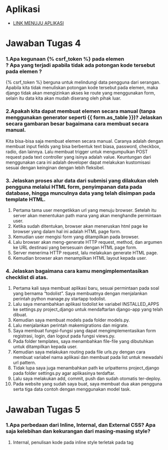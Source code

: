 # Aplikasi
- [LINK MENUJU APLIKASI](https://tugas2naiya.herokuapp.com/todolist/login/)

# Jawaban Tugas 4
### 1.Apa kegunaan {% csrf_token %} pada elemen <form>? Apa yang terjadi apabila tidak ada potongan kode tersebut pada elemen <form>?

{% csrf_token %} berguna untuk melindungi data pengguna dari serangan. Apabila kita tidak menuliskan potongan kode tersebut pada elemen, maka django tidak akan mengizinkan akses ke route yang menggunakan form, selain itu data kita akan mudah diserang oleh pihak luar.

### 2.Apakah kita dapat membuat elemen <form> secara manual (tanpa menggunakan generator seperti {{ form.as_table }})? Jelaskan secara gambaran besar bagaimana cara membuat <form> secara manual.

Kita bisa-bisa saja membuat elemen <form> secara manual. Caranya adalah dengan membuat input fields yang bisa berbentuk text biasa, password, checkbox, radio, dan lainnya.  Lalu membuat trigger untuk mengumpulkan POST request pada text controller yang isinya adalah value. Keuntungan dari menggunakan cara ini adalah developer dapat melakukan kustomisasi sesuai dengan keinginan dengan lebih fleksibel.

### 3. Jelaskan proses alur data dari submisi yang dilakukan oleh pengguna melalui HTML form, penyimpanan data pada database, hingga munculnya data yang telah disimpan pada template HTML.

1. Pertama tama user mengetikkan url yang menuju browser. Setelah itu server akan menentukan path mana yang akan menghandle permintaan user. 
2. Ketika sudah ditentukan, browser akan meneruskan html page ke browser yang dalam hal ini adalah HTML page form.
3. Kemudian user mengisi form yang ditampilkan pada browser.
4. Lalu browser akan meng-generate HTTP request, method, dan argumen ke URL destinasi yang bersesuain dengan HTML page form.
5. Server menerima HTTP request, lalu melakukan generate HTML page.
6. Kemudian browser akan menampilkan HTML layout kepada user.

### 4.  Jelaskan bagaimana cara kamu mengimplementasikan checklist di atas.

1. Pertama kali saya membuat aplikasi baru, sesuai permintaan pada soal yang bernama “todolist”. Saya membuatnya dengan menjalankan perintah python manage.py startapp todolist.
2. Lalu saya menambahkan aplikasi todolist ke variabel INSTALLED_APPS ke settings.py project_django untuk mendaftarlan django-app yang telah dibuat.
3. Kemudian saya membuat models pada folder models.py.
4. Lalu menjalankan perintah makemigrations dan migrate.
5. Saya membuat fungsi-fungsi yang dapat mengimplementasikan form registrasi, login, dan logout pada fungsi views.py.
6. Pada folder templates, saya menambahkan file-file yang dibutuhkan untuk ditampilkan kepada user.
7. Kemudian saya melakukan routing pada file urls.py dengan cara membuat variabel nama aplikasi dan membuat pada list untuk mewadahi url pattern.
8. Tidak lupa saya juga menambahkan path ke urlpatterns project_django pada folder settings.py agar aplikasinya terdaftar.
9. Lalu saya melakukan add, commit, push dan sudah otomatis ter-deploy.
10. Pada website yang sudah saya buat, saya membuat dua akan pengguna serta tiga data contoh dengan menggunakan model task.

# Jawaban Tugas 5

### 1.Apa perbedaan dari Inline, Internal, dan External CSS? Apa saja kelebihan dan kekurangan dari masing-masing style?

1. Internal, penulisan kode pada inline style terletak pada tag <style>. Penulisan kode dengan internal style hanya dapat dilakukan pada satu halaman website saja, dan tidak dapat digunakan pada halaman lain.
Kelebihan : tidak perlu mengupload beberapa file, karena css dan html terletak pada file yang sama.
Kekurangan : css tidak dapat digunakan bersamaan dengan halaman html yang lain. Selain dapat memperlambat performa website.
2. Inline, penulisan kode yang ditulis langsung pada atribut elemen html. Kode ini ditulis pada setiap kode html yang mempunyai atribut style.
Kelebihan : sangat membantu apabila kita ingin menguji coba atau sekedar ingin melihat perubahan. Lalu dapat memperbaiki kode dengan cepat, dan juga proses load website akan lebih cepat.
Kekurangan : Lebih sulit dalam mengatur website karena hanya dapat mengatur satu elemen.
3. External, penulisan kode yang ditulis pada file eksternal yang terpisah dengan file htmlnya. file CSS ditulis dengan ekstensi .css. 
kelebihan : struktur file html akan lebih rapi, loading website akan jadi lebih cepat, dapat digunakan di beberapa halaman web sekaligus.
kekurangan : apabila koneksi internet lambat, halaman akan berantakan ketika file css gagal dipanggil oleh file html.

### 2.Jelaskan tag HTML5 yang kamu ketahui.

* !DOCTYPE      : Tag untuk menentukan tipe dokumen
* html	      :Tag untuk membuat sebuah dokumen HTML
* title         :Tag untuk membuat judul dari sebuah halaman
* body	      :Tag untuk membuat tubuh dari sebuah halaman
* h1 to h6      :Tag untuk membuat heading
* form          :Tag untuk membuat sebuah form HTML untuk input pengguna
* input	      :Tag untuk membuat sebuah kontrol input
* textarea	  :Tag untuk membuat sebuah kontrol input multibaris (text area)
* button   	  :Tag untuk membuat sebuah tombol yang dapat diklik
* img	          :Tag untuk membuat gambar
* link	      :Tag untuk membuat hubungan antara dokumen dan sumber daya eksternal 
* table	      :Tag untuk membuat tabel
* style	      :Tag untuk membuat informasi style untuk dokumen
* head          :Tag untuk membuat informasi tentang dokumen
* meta	      :Tag untuk membuat metadata tentang dokumen HTML

### 3.Jelaskan tipe-tipe CSS selector yang kamu ketahui.

1. Selektor Tag, memilih elemen berdasarkan nama tag.
2. Selektor Class, selektor yang memilih elemen berdasarkan nama class yang diberikan. Selektor class ditandai dengan tanda titik di depannya.
3. Selektor ID, hampir sama dengan selector class hanya saja id bersifat unik dan hanya dapat digunakan pada satu elemen saja.
4. Selektor Atribut, hampir sama dengan selektor tag, hanya saha selektor ini memilih elemen berdasarkan atributnya.
5. Selektor Universal, selektor yang digunakan untuk menyeleksi semua elemen pada jangkauan (scope) tertentu.
6. Selektor Pseudo, selektor untuk memilih elemen semu seperti state pada elemen, elemen before dan after, elemen ganjil, dan sebagainya.

### 4.Jelaskan bagaimana cara kamu mengimplementasikan checklist di atas.
1. Pertama saya menyertakan kode untuk Include Bootstrap’s CSS and JS ke file html yang telah saya buat di tugas sebelumnya.
2. Selanjutnya saya mulai menghias halaman per halamannnya. Pada tugas ini kebanyakan saya menggunakan inline style. Saya mengubah tulisan menjadi heading, mengganti jenis font, serta menambahkan navigation bar agar halaman websitenya terlihat menarik.
3. Selanjutnya pada halaman todolist, saya membuat card per tasknya. Kemudian saya menghias dengan memberi warna pada card tersebut. Tidak lupa saya menyesuaikan tata letak dan memberikan keterangan mengenaik card tersebut.
4. Untuk tombol-tombol yang ada, saya juga menghiasnya menjadi lebih berwarna.
5. Selanjutnya saya melakukan git add,commit,push seperti biasa.
